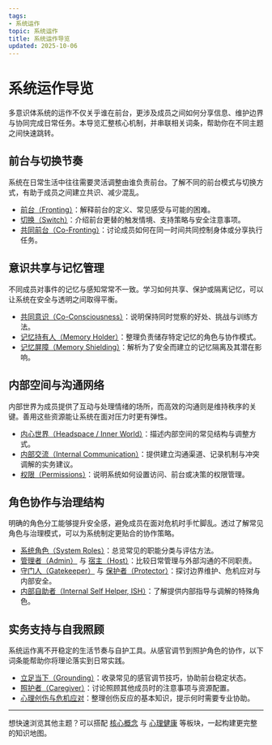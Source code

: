 ```yaml
---
tags:
- 系统运作
topic: 系统运作
title: 系统运作导览
updated: 2025-10-06
---
```


# 系统运作导览

多意识体系统的运作不仅关乎谁在前台，更涉及成员之间如何分享信息、维护边界与协同完成日常任务。本导览汇整核心机制，并串联相关词条，帮助你在不同主题之间快速跳转。

## 前台与切换节奏

系统在日常生活中往往需要灵活调整由谁负责前台。了解不同的前台模式与切换方式，有助于成员之间建立共识、减少混乱。

- [前台（Fronting）](entries/Front-Fronting.md)：解释前台的定义、常见感受与可能的困难。
- [切换（Switch）](entries/Switch.md)：介绍前台更替的触发情境、支持策略与安全注意事项。
- [共同前台（Co-Fronting）](entries/Co-Fronting.md)：讨论成员如何在同一时间共同控制身体或分享执行任务。

## 意识共享与记忆管理

不同成员对事件的记忆与感知常常不一致。学习如何共享、保护或隔离记忆，可以让系统在安全与透明之间取得平衡。

- [共同意识（Co-Consciousness）](entries/Co-Consciousness.md)：说明保持同时觉察的好处、挑战与训练方法。
- [记忆持有人（Memory Holder）](entries/Memory-Holder.md)：整理负责储存特定记忆的角色与协作模式。
- [记忆屏障（Memory Shielding）](entries/Memory-Shielding.md)：解析为了安全而建立的记忆隔离及其潜在影响。

## 内部空间与沟通网络

内部世界为成员提供了互动与处理情绪的场所，而高效的沟通则是维持秩序的关键。善用这些资源能让系统在面对压力时更有弹性。

- [内心世界（Headspace / Inner World）](entries/Headspace-Inner-World.md)：描述内部空间的常见结构与调整方式。
- [内部交流（Internal Communication）](entries/Internal-Communication.md)：提供建立沟通渠道、记录机制与冲突调解的实务建议。
- [权限（Permissions）](entries/Permissions.md)：说明系统如何设置访问、前台或决策的权限管理。

## 角色协作与治理结构

明确的角色分工能够提升安全感，避免成员在面对危机时手忙脚乱。透过了解常见角色与治理模式，可以为系统制定更贴合的协作策略。

- [系统角色（System Roles）](entries/System-Roles.md)：总览常见的职能分类与评估方法。
- [管理者（Admin）](entries/Admin.md) 与 [宿主（Host）](entries/Host.md)：比较日常管理与外部沟通的不同职责。
- [守门人（Gatekeeper）](entries/Gatekeeper.md) 与 [保护者（Protector）](entries/Protector.md)：探讨边界维护、危机应对与内部安全。
- [内部自助者（Internal Self Helper, ISH）](entries/Internal-Self-Helper-ISH.md)：了解提供内部指导与调解的特殊角色。

## 实务支持与自我照顾

系统运作离不开稳定的生活节奏与自护工具。从感官调节到照护角色的协作，以下词条能帮助你将理论落实到日常实践。

- [立足当下（Grounding）](entries/Grounding.md)：收录常见的感官调节技巧，协助前台稳定状态。
- [照护者（Caregiver）](entries/Caregiver.md)：讨论照顾其他成员时的注意事项与资源配置。
- [心理创伤与危机应对](entries/Trauma.md)：整理创伤反应的基本知识，提示何时需要专业协助。

---

想快速浏览其他主题？可以搭配 [核心概念](entries/Plurality.md) 与 [心理健康](entries/Dissociation.md) 等板块，一起构建更完整的知识地图。
